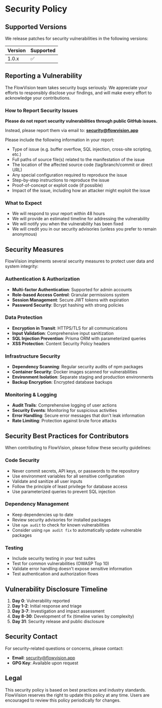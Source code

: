 # Security Policy

## Supported Versions

We release patches for security vulnerabilities in the following versions:

| Version | Supported          |
| ------- | ------------------ |
| 1.0.x   | :white_check_mark: |

## Reporting a Vulnerability

The FlowVision team takes security bugs seriously. We appreciate your efforts to responsibly disclose your findings, and will make every effort to acknowledge your contributions.

### How to Report Security Issues

**Please do not report security vulnerabilities through public GitHub issues.**

Instead, please report them via email to: **security@flowvision.app**

Please include the following information in your report:

- Type of issue (e.g. buffer overflow, SQL injection, cross-site scripting, etc.)
- Full paths of source file(s) related to the manifestation of the issue
- The location of the affected source code (tag/branch/commit or direct URL)
- Any special configuration required to reproduce the issue
- Step-by-step instructions to reproduce the issue
- Proof-of-concept or exploit code (if possible)
- Impact of the issue, including how an attacker might exploit the issue

### What to Expect

- We will respond to your report within 48 hours
- We will provide an estimated timeline for addressing the vulnerability
- We will notify you when the vulnerability has been fixed
- We will credit you in our security advisories (unless you prefer to remain anonymous)

## Security Measures

FlowVision implements several security measures to protect user data and system integrity:

### Authentication & Authorization

- **Multi-factor Authentication**: Supported for admin accounts
- **Role-based Access Control**: Granular permissions system
- **Session Management**: Secure JWT tokens with expiration
- **Password Security**: Bcrypt hashing with strong policies

### Data Protection

- **Encryption in Transit**: HTTPS/TLS for all communications
- **Input Validation**: Comprehensive input sanitization
- **SQL Injection Prevention**: Prisma ORM with parameterized queries
- **XSS Protection**: Content Security Policy headers

### Infrastructure Security

- **Dependency Scanning**: Regular security audits of npm packages
- **Container Security**: Docker images scanned for vulnerabilities
- **Environment Isolation**: Separate staging and production environments
- **Backup Encryption**: Encrypted database backups

### Monitoring & Logging

- **Audit Trails**: Comprehensive logging of user actions
- **Security Events**: Monitoring for suspicious activities
- **Error Handling**: Secure error messages that don't leak information
- **Rate Limiting**: Protection against brute force attacks

## Security Best Practices for Contributors

When contributing to FlowVision, please follow these security guidelines:

### Code Security

- Never commit secrets, API keys, or passwords to the repository
- Use environment variables for all sensitive configuration
- Validate and sanitize all user inputs
- Follow the principle of least privilege for database access
- Use parameterized queries to prevent SQL injection

### Dependency Management

- Keep dependencies up to date
- Review security advisories for installed packages
- Use `npm audit` to check for known vulnerabilities
- Consider using `npm audit fix` to automatically update vulnerable packages

### Testing

- Include security testing in your test suites
- Test for common vulnerabilities (OWASP Top 10)
- Validate error handling doesn't expose sensitive information
- Test authentication and authorization flows

## Vulnerability Disclosure Timeline

1. **Day 0**: Vulnerability reported
2. **Day 1-2**: Initial response and triage
3. **Day 3-7**: Investigation and impact assessment
4. **Day 8-30**: Development of fix (timeline varies by complexity)
5. **Day 31**: Security release and public disclosure

## Security Contact

For security-related questions or concerns, please contact:

- **Email**: security@flowvision.app
- **GPG Key**: Available upon request

## Legal

This security policy is based on best practices and industry standards. FlowVision reserves the right to update this policy at any time. Users are encouraged to review this policy periodically for changes.